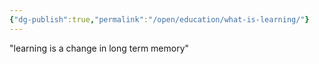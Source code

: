 ```yaml
---
{"dg-publish":true,"permalink":"/open/education/what-is-learning/"}
---
```




"learning is a change in long term memory"